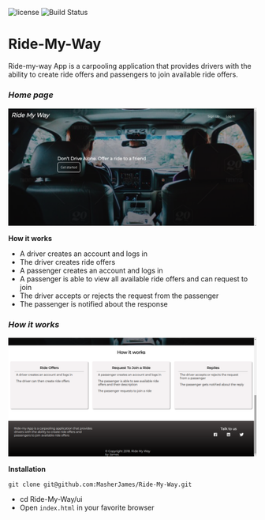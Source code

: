 ![license](https://img.shields.io/github/license/mashape/apistatus.svg)
![Build Status](https://travis-ci.org/MasherJames/Ride-My-Way.svg?branch=ch-challenge-two-develop-158460445)

# Ride-My-Way

Ride-my-way App is a carpooling application that provides drivers with the ability to create ride offers
and passengers to join available ride offers.

### _Home page_

![Home page](ui/static/images/home-page-header.png)

**How it works**

- A driver creates an account and logs in
- The driver creates ride offers
- A passenger creates an account and logs in
- A passenger is able to view all available ride offers and can request to join
- The driver accepts or rejects the request from the passenger
- The passenger is notified about the response

### _How it works_

![How it works](ui/static/images/home-page-works.png)

**Installation**

```
git clone git@github.com:MasherJames/Ride-My-Way.git
```

- cd Ride-My-Way/ui
- Open `index.html` in your favorite browser
